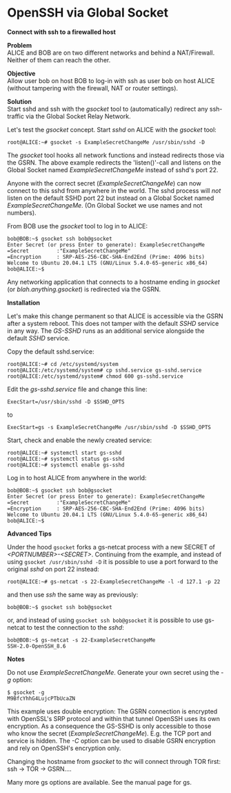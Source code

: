 # OpenSSH via Global Socket
**Connect with ssh to a firewalled host**

**Problem**  
ALICE and BOB are on two different networks and behind a NAT/Firewall. Neither of them can reach the other.

**Objective**  
Allow user bob on host BOB to log-in with ssh as user bob on host ALICE (without tampering with the firewall, NAT or router settings).

**Solution**  
Start sshd and ssh with the *gsocket* tool to (automatically) redirect any ssh-traffic via the Global Socket Relay Network.


Let's test the *gsocket* concept. Start *sshd* on ALICE with the *gsocket* tool:
```ShellSession
root@ALICE:~# gsocket -s ExampleSecretChangeMe /usr/sbin/sshd -D
```

The *gsocket* tool hooks all network functions and instead redirects those via the GSRN. The above example redirects the 'listen()'-call and listens on the Global Socket named *ExampleSecretChangeMe* instead of sshd's port 22.

Anyone with the correct secret (*ExampleSecretChangeMe*) can now connect to this sshd from anywhere in the world. The sshd process will _not_ listen on the default SSHD port 22 but instead on a Global Socket named *ExampleSecretChangeMe*. (On Global Socket we use names and not numbers).

From BOB use the *gsocket* tool to log in to ALICE:
```ShellSession
bob@BOB:~$ gsocket ssh bob@gsocket
Enter Secret (or press Enter to generate): ExampleSecretChangeMe
=Secret         :"ExampleSecretChangeMe"
=Encryption     : SRP-AES-256-CBC-SHA-End2End (Prime: 4096 bits)
Welcome to Ubuntu 20.04.1 LTS (GNU/Linux 5.4.0-65-generic x86_64)
bob@ALICE:~$ 
```

Any networking application that connects to a hostname ending in *gsocket* (or *blah.anything.gsocket*) is redirected via the GSRN. 

**Installation**

Let's make this change permanent so that ALICE is accessible via the GSRN after a system reboot. This does not tamper with the default *SSHD* service in any way. The *GS-SSHD* runs as an additional service alongside the default *SSHD* service.

Copy the default sshd.service:
```ShellSession
root@ALICE:~# cd /etc/systemd/system
root@ALICE:/etc/systemd/system# cp sshd.service gs-sshd.service
root@ALICE:/etc/systemd/system# chmod 600 gs-sshd.service
```

Edit the *gs-sshd.service* file and change this line:
```EditorConfig
ExecStart=/usr/sbin/sshd -D $SSHD_OPTS
```
to
```EditorConfig
ExecStart=gs -s ExampleSecretChangeMe /usr/sbin/sshd -D $SSHD_OPTS
```

Start, check and enable the newly created service:
```ShellSession
root@ALICE:~# systemctl start gs-sshd
root@ALICE:~# systemctl status gs-sshd
root@ALICE:~# systemctl enable gs-sshd
```

Log in to host ALICE from anywhere in the world:
```ShellSession
bob@BOB:~$ gsocket ssh bob@gsocket
Enter Secret (or press Enter to generate): ExampleSecretChangeMe
=Secret         :"ExampleSecretChangeMe"
=Encryption     : SRP-AES-256-CBC-SHA-End2End (Prime: 4096 bits)
Welcome to Ubuntu 20.04.1 LTS (GNU/Linux 5.4.0-65-generic x86_64)
bob@ALICE:~$ 
```

**Advanced Tips**

Under the hood ```gsocket``` forks a gs-netcat process with a new SECRET of *&lt;PORTNUMBER>-&lt;SECRET>*. Continuing from the example, and instead of using ```gsocket /usr/sbin/sshd -D``` it is possible to use a port forward to the original *sshd* on port 22 instead:

```ShellSession
root@ALICE:~# gs-netcat -s 22-ExampleSecretChangeMe -l -d 127.1 -p 22
```
and then use *ssh* the same way as previously:
```ShellSession
bob@BOB:~$ gsocket ssh bob@gsocket
```
or, and instead of using ```gsocket ssh bob@gsocket``` it is possible to use gs-netcat to test the connection to the *sshd*:
```ShellSession
bob@BOB:~$ gs-netcat -s 22-ExampleSecretChangeMe
SSH-2.0-OpenSSH_8.6
```


**Notes**

Do not use *ExampleSecretChangeMe*. Generate your own secret using the *-g* option:
```ShellSession
$ gsocket -g
M9BfcYhhG4LujcPTbUcaZN
```

This example uses double encryption: The GSRN connection is encrypted with OpenSSL's SRP protocol and within that tunnel OpenSSH uses its own encryption. As a consequence the GS-SSHD is only accessible to those who know the secret (*ExampleSecretChangeMe*). E.g. the TCP port and service is hidden. The *-C* option can be used to disable GSRN encryption and rely on OpenSSH's encryption only.

Changing the hostname from *gsocket* to *thc* will connect through TOR first: ssh -> TOR -> GSRN....

Many more gs options are available. See the manual page for gs. 
